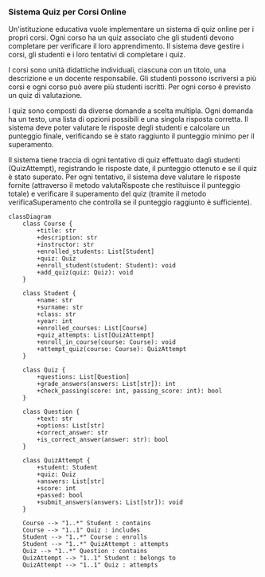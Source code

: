 ### Sistema Quiz per Corsi Online

Un'istituzione educativa vuole implementare un sistema di quiz online per i propri corsi. Ogni corso ha un quiz associato che gli studenti devono completare per verificare il loro apprendimento.
Il sistema deve gestire i corsi, gli studenti e i loro tentativi di completare i quiz.

I corsi sono unità didattiche individuali, ciascuna con un titolo, una descrizione e un docente responsabile.
Gli studenti possono iscriversi a più corsi e ogni corso può avere più studenti iscritti. 
Per ogni corso è previsto un quiz di valutazione.

I quiz sono composti da diverse domande a scelta multipla. 
Ogni domanda ha un testo, una lista di opzioni possibili e una singola risposta corretta. Il sistema deve poter valutare le risposte degli studenti e calcolare un punteggio finale, verificando se è stato raggiunto il punteggio minimo per il superamento.

Il sistema tiene traccia di ogni tentativo di quiz effettuato dagli studenti (QuizAttempt), registrando le risposte
date, il punteggio ottenuto e se il quiz è stato superato. 
Per ogni tentativo, il sistema deve valutare le risposte fornite (attraverso il metodo valutaRisposte che restituisce il punteggio totale) e verificare il superamento del quiz (tramite il metodo verificaSuperamento che controlla se il punteggio raggiunto è sufficiente).

```mermaid
classDiagram
    class Course {
        +title: str
        +description: str
        +instructor: str
        +enrolled_students: List[Student]
        +quiz: Quiz
        +enroll_student(student: Student): void
        +add_quiz(quiz: Quiz): void
    }

    class Student {
        +name: str
        +surname: str
        +class: str
        +year: int
        +enrolled_courses: List[Course]
        +quiz_attempts: List[QuizAttempt]
        +enroll_in_course(course: Course): void
        +attempt_quiz(course: Course): QuizAttempt
    }

    class Quiz {
        +questions: List[Question]
        +grade_answers(answers: List[str]): int
        +check_passing(score: int, passing_score: int): bool
    }

    class Question {
        +text: str
        +options: List[str]
        +correct_answer: str
        +is_correct_answer(answer: str): bool
    }

    class QuizAttempt {
        +student: Student
        +quiz: Quiz
        +answers: List[str]
        +score: int
        +passed: bool
        +submit_answers(answers: List[str]): void
    }

    Course --> "1..*" Student : contains
    Course --> "1..1" Quiz : includes
    Student --> "1..*" Course : enrolls
    Student --> "1..*" QuizAttempt : attempts
    Quiz --> "1..*" Question : contains
    QuizAttempt --> "1..1" Student : belongs to
    QuizAttempt --> "1..1" Quiz : attempts
```